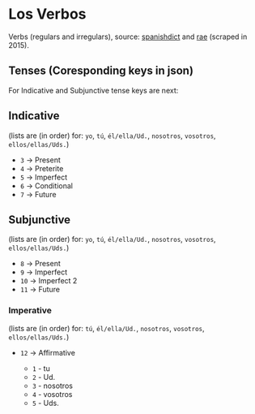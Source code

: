 # Los Verbos

Verbs (regulars and irregulars), source: [spanishdict](https://www.spanishdict.com/conjugation) and [rae](https://www.rae.es/) (scraped in 2015).

## Tenses (Coresponding keys in json)

For Indicative and Subjunctive tense keys are next:


## Indicative

(lists are (in order) for: `yo`, `tú`, `él/ella/Ud.`, `nosotros`, `vosotros`, `ellos/ellas/Uds.`)

* `3` -> Present
* `4` -> Preterite
* `5` -> Imperfect
* `6` -> Conditional
* `7` -> Future

## Subjunctive

(lists are (in order) for: `yo`, `tú`, `él/ella/Ud.`, `nosotros`, `vosotros`, `ellos/ellas/Uds.`)


* `8`  -> Present
* `9`  -> Imperfect
* `10` -> Imperfect 2
* `11` -> Future

### Imperative

(lists are (in order) for: `tú`, `él/ella/Ud.`, `nosotros`, `vosotros`, `ellos/ellas/Uds.`)

* `12` -> Affirmative

  * `1` - tu
  * `2` - Ud.
  * `3` - nosotros
  * `4` - vosotros
  * `5` - Uds.
